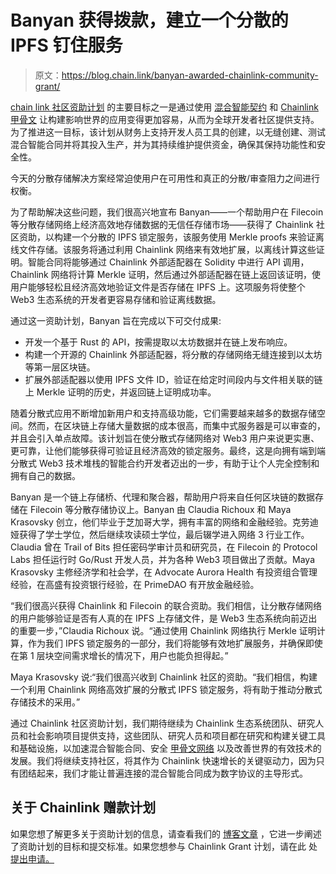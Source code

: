 # Banyan 获得拨款，建立一个分散的 IPFS 钉住服务

> 原文：<https://blog.chain.link/banyan-awarded-chainlink-community-grant/>

[chain link 社区资助计划](https://chain.link/community/grants) 的主要目标之一是通过使用 [混合智能契约](https://blog.chain.link/hybrid-smart-contracts-explained/) 和 [Chainlink 甲骨文](https://blog.chain.link/what-is-chainlink/) 让构建影响世界的应用变得更加容易，从而为全球开发者社区提供支持。为了推进这一目标，该计划从财务上支持开发人员工具的创建，以无缝创建、测试混合智能合同并将其投入生产，并为其持续维护提供资金，确保其保持功能性和安全性。

今天的分散存储解决方案经常迫使用户在可用性和真正的分散/审查阻力之间进行权衡。

为了帮助解决这些问题，我们很高兴地宣布 Banyan——一个帮助用户在 Filecoin 等分散存储网络上经济高效地存储数据的无信任存储市场——获得了 Chainlink 社区资助，以构建一个分散的 IPFS 锁定服务，该服务使用 Merkle proofs 来验证离线文件存储。该服务将通过利用 Chainlink 网络来有效地扩展，以离线计算这些证明。智能合同将能够通过 Chainlink 外部适配器在 Solidity 中进行 API 调用，Chainlink 网络将计算 Merkle 证明，然后通过外部适配器在链上返回该证明，使用户能够轻松且经济高效地验证文件是否存储在 IPFS 上。这项服务将使整个 Web3 生态系统的开发者更容易存储和验证离线数据。

通过这一资助计划，Banyan 旨在完成以下可交付成果:

*   开发一个基于 Rust 的 API，按需提取以太坊数据并在链上发布响应。
*   构建一个开源的 Chainlink 外部适配器，将分散的存储网络无缝连接到以太坊等第一层区块链。
*   扩展外部适配器以使用 IPFS 文件 ID，验证在给定时间段内与文件相关联的链上 Merkle 证明的历史，并返回链上证明成功率。

随着分散式应用不断增加新用户和支持高级功能，它们需要越来越多的数据存储空间。然而，在区块链上存储大量数据的成本很高，而集中式服务器是可以审查的，并且会引入单点故障。该计划旨在使分散式存储网络对 Web3 用户来说更实惠、更可靠，让他们能够获得可验证且经济高效的锁定服务。最终，这是向拥有端到端分散式 Web3 技术堆栈的智能合约开发者迈出的一步，有助于让个人完全控制和拥有自己的数据。

Banyan 是一个链上存储桥、代理和聚合器，帮助用户将来自任何区块链的数据存储在 Filecoin 等分散存储协议上。Banyan 由 Claudia Richoux 和 Maya Krasovsky 创立，他们毕业于芝加哥大学，拥有丰富的网络和金融经验。克劳迪娅获得了学士学位，然后继续攻读硕士学位，最后辍学进入网络 3 行业工作。Claudia 曾在 Trail of Bits 担任密码学审计员和研究员，在 Filecoin 的 Protocol Labs 担任运行时 Go/Rust 开发人员，并为各种 Web3 项目做出了贡献。Maya Krasovsky 主修经济学和社会学，在 Advocate Aurora Health 有投资组合管理经验，在高盛有投资银行经验，在 PrimeDAO 有开放金融经验。

“我们很高兴获得 Chainlink 和 Filecoin 的联合资助。我们相信，让分散存储网络的用户能够验证是否有人真的在 IPFS 上存储文件，是 Web3 生态系统向前迈出的重要一步，”Claudia Richoux 说。“通过使用 Chainlink 网络执行 Merkle 证明计算，作为我们 IPFS 锁定服务的一部分，我们将能够有效地扩展服务，并确保即使在第 1 层块空间需求增长的情况下，用户也能负担得起。”

Maya Krasovsky 说:“我们很高兴收到 Chainlink 社区的资助。“我们相信，构建一个利用 Chainlink 网络高效扩展的分散式 IPFS 锁定服务，将有助于推动分散式存储技术的采用。”

通过 Chainlink 社区资助计划，我们期待继续为 Chainlink 生态系统团队、研究人员和社会影响项目提供支持，这些团队、研究人员和项目都在研究和构建关键工具和基础设施，以加速混合智能合同、安全 [甲骨文网络](https://chain.link/education/blockchain-oracles) 以及改善世界的有效技术的发展。我们将继续支持社区，将其作为 Chainlink 快速增长的关键驱动力，因为只有团结起来，我们才能让普遍连接的混合智能合同成为数字协议的主导形式。

## 关于 Chainlink 赠款计划

如果您想了解更多关于资助计划的信息，请查看我们的 [博客文章](https://blog.chain.link/introducing-the-chainlink-community-grant-program/) ，它进一步阐述了资助计划的目标和提交标准。如果您想参与 Chainlink Grant 计划，请在此 处 [提出申请。](https://chainlinkgrants.typeform.com/to/efEbsq)